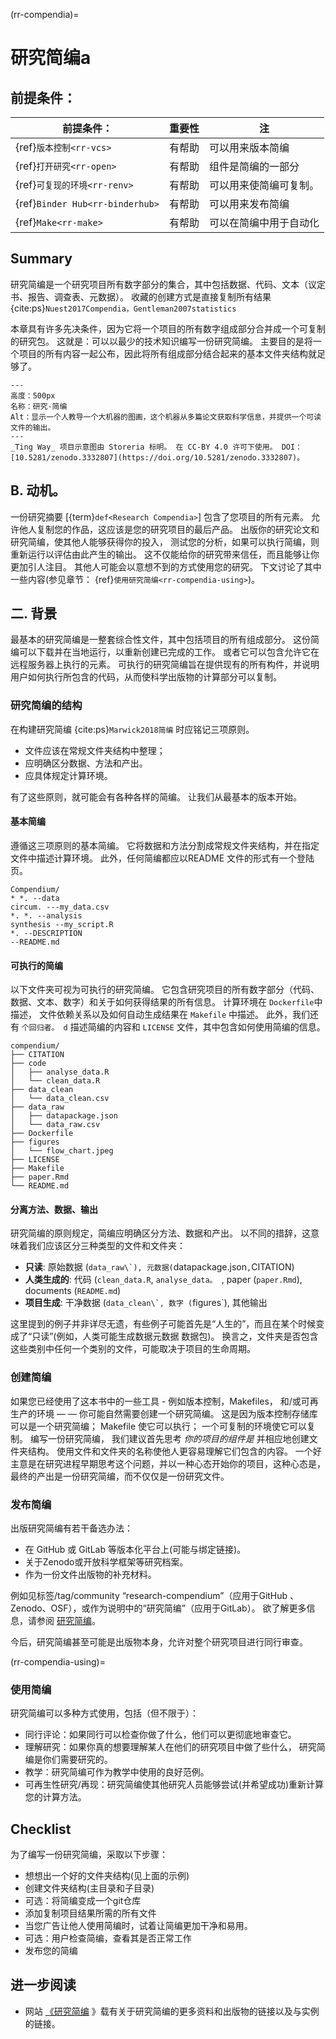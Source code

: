 (rr-compendia)=
# 研究简编a

## 前提条件：

| 前提条件：                                 | 重要性 | 注           |
| ------------------------------------- | --- | ----------- |
| {ref}`版本控制<rr-vcs>`             | 有帮助 | 可以用来版本简编    |
| {ref}`打开研究<rr-open>`            | 有帮助 | 组件是简编的一部分   |
| {ref}`可复现的环境<rr-renv>`          | 有帮助 | 可以用来使简编可复制。 |
| {ref}`Binder Hub<rr-binderhub>` | 有帮助 | 可以用来发布简编    |
| {ref}`Make<rr-make>`            | 有帮助 | 可以在简编中用于自动化 |

## Summary

研究简编是一个研究项目所有数字部分的集合，其中包括数据、代码、文本（议定书、报告、调查表、元数据）。 收藏的创建方式是直接复制所有结果 {cite:ps}`Nuest2017Compendia，Gentleman2007statistics`

本章具有许多先决条件，因为它将一个项目的所有数字组成部分合并成一个可复制的研究包。 这就是：可以以最少的技术知识编写一份研究简编。 主要目的是将一个项目的所有内容一起公布，因此将所有组成部分结合起来的基本文件夹结构就足够了。

```{figure} ../figures/research-compendium.jpg
---
高度：500px
名称：研究-简编
Alt：显示一个人教导一个大机器的图画，这个机器从多篇论文获取科学信息，并提供一个可读文件的输出。
---
_Ting Way_ 项目示意图由 Storeria 标明。 在 CC-BY 4.0 许可下使用。 DOI：[10.5281/zenodo.3332807](https://doi.org/10.5281/zenodo.3332807)。
```

## B. 动机。

一份研究摘要 [{term}`def<Research Compendia>`] 包含了您项目的所有元素。 允许他人复制您的作品，这应该是您的研究项目的最后产品。 出版你的研究论文和研究简编，使其他人能够获得你的投入， 测试您的分析，如果可以执行简编，则重新运行以评估由此产生的输出。 这不仅能给你的研究带来信任，而且能够让你更加引人注目。 其他人可能会以意想不到的方式使用您的研究。 下文讨论了其中一些内容(参见章节： {ref}`使用研究简编<rr-compendia-using>`)。

## 二. 背景

最基本的研究简编是一整套综合性文件，其中包括项目的所有组成部分。 这份简编可以下载并在当地运行，以重新创建已完成的工作。 或者它可以包含允许它在远程服务器上执行的元素。 可执行的研究简编旨在提供现有的所有构件，并说明用户如何执行所包含的代码，从而使科学出版物的计算部分可以复制。


### 研究简编的结构

在构建研究简编 {cite:ps}`Marwick2018简编` 时应铭记三项原则。

- 文件应该在常规文件夹结构中整理；
- 应明确区分数据、方法和产出。
- 应具体规定计算环境。

有了这些原则，就可能会有各种各样的简编。 让我们从最基本的版本开始。


#### 基本简编

遵循这三项原则的基本简编。 它将数据和方法分割成常规文件夹结构，并在指定文件中描述计算环境。 此外，任何简编都应以README 文件的形式有一个登陆页。

```text
Compendium/
* *. --data
circum. ---my_data.csv
*. *. --analysis
synthesis --my_script.R
*. --DESCRIPTION
--README.md
```

#### 可执行的简编

以下文件夹可视为可执行的研究简编。 它包含研究项目的所有数字部分（代码、数据、文本、数字）和关于如何获得结果的所有信息。 计算环境在 `Dockerfile`中描述， 文件依赖关系以及如何自动生成结果在 `Makefile` 中描述。 此外，我们还有 `个回归者。 d` 描述简编的内容和 `LICENSE` 文件，其中包含如何使用简编的信息。

```text
compendium/
├── CITATION
├── code
│   ├── analyse_data.R
│   └── clean_data.R
├── data_clean
│   └── data_clean.csv
├── data_raw
│   ├── datapackage.json
│   └── data_raw.csv
├── Dockerfile
├── figures
│   └── flow_chart.jpeg
├── LICENSE
├── Makefile
├── paper.Rmd
└── README.md
```

#### 分离方法、数据、输出

研究简编的原则规定，简编应明确区分方法、数据和产出。 以不同的措辞，这意味着我们应该区分三种类型的文件和文件夹：

- **只读**: 原始数据 (``data_raw\`), 元数据(``datapackage.json`,`CITATION)
- **人类生成的**: 代码 (`clean_data.R`, `analyse_data。 `, paper (`paper.Rmd`), documents (`README.md`)
- **项目生成**: 干净数据 (``data_clean\`, 数字 (``figures\`), 其他输出

这里提到的例子并非详尽无遗，有些例子可能首先是“人生的”，而且在某个时候变成了“只读”(例如，人类可能生成数据元数据 数据包)。
换言之，文件夹是否包含这些类别中任何一个类别的文件，可能取决于项目的生命周期。</p>

<h3 spaces-before="0">创建简编</h3>

<p spaces-before="0">如果您已经使用了这本书中的一些工具 - 例如版本控制，Makefiles， 和/或可再生产的环境 — — 你可能自然需要创建一个研究简编。
这是因为版本控制存储库可以是一个研究简编； Makefile 使它可以执行； 一个可复制的环境使它可以复制。
编写一份研究简编， 我们建议首先思考 <em x-id="3">你的项目的组件是</em> 并相应地创建文件夹结构。
使用文件和文件夹的名称使他人更容易理解它们包含的内容。
一个好主意是在研究进程早期思考这个问题，并以一种心态开始你的项目，这种心态是，最终的产出是一份研究简编，而不仅仅是一份研究文件。</p>

<h3 spaces-before="0">发布简编</h3>

<p spaces-before="0">出版研究简编有若干备选办法：</p>

<ul>
<li>在 GitHub 或 GitLab 等版本化平台上(可能与绑定链接)。</li>
<li>关于Zenodo或开放科学框架等研究档案。</li>
<li>作为一份文件出版物的补充材料。</li>
</ul>

<p spaces-before="0">例如见标签/tag/community “research-compendium”（应用于GitHub 、Zenodo、OSF），或作为说明中的“研究简编”（应用于GitLab）。 欲了解更多信息，请参阅 <a href="https://research-compendium.science">研究简编</a>。</p>

<p spaces-before="0">今后，研究简编甚至可能是出版物本身，允许对整个研究项目进行同行审查。</p>

<p spaces-before="0">(rr-compendia-using)=</p>

<h3 spaces-before="0">使用简编</h3>

<p spaces-before="0">研究简编可以多种方式使用，包括（但不限于）：</p>

<ul>
<li>同行评论：如果同行可以检查你做了什么，他们可以更彻底地审查它。</li>
<li>理解研究：如果你真的想要理解某人在他们的研究项目中做了些什么， 研究简编是你们需要研究的。</li>
<li>教学：研究简编可作为教学中使用的良好范例。</li>
<li>可再生性研究/再现：研究简编使其他研究人员能够尝试(并希望成功)重新计算您的计算方法。</li>
</ul>

<h2 spaces-before="0">Checklist</h2>

<p spaces-before="0">为了编写一份研究简编，采取以下步骤：</p>

<ul>
<li>想想出一个好的文件夹结构(见上面的示例)</li>
<li>创建文件夹结构(主目录和子目录)</li>
<li>可选：将简编变成一个git仓库</li>
<li>添加复制项目结果所需的所有文件</li>
<li>当您广告让他人使用简编时，试着让简编更加干净和易用。</li>
<li>可选：用户检查简编，查看其是否正常工作</li>
<li>发布您的简编</li>
</ul>

<h2 spaces-before="0">进一步阅读</h2>

<ul>
<li>网站 <a href="https://research-compendium.science">《研究简编</a> 》载有关于研究简编的更多资料和出版物的链接以及与实例的链接。</li>
</ul>

<p spaces-before="0"><!---
> top 3/5 resources to read on this topic (if they weren't licensed so we could include them above already) at the top, maybe in their own box/in bold.
> less relevant/favourite resources in case someone wants to dig into this in detail
--></p>
